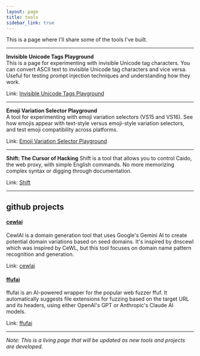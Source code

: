 ```yaml
---
layout: page
title: tools
sidebar_link: true
---
```


This is a page where I'll share some of the tools I've built.

---

**Invisible Unicode Tags Playground**  
This is a page for experimenting with invisible Unicode tag characters. You can convert ASCII text to invisible Unicode tag characters and vice versa. Useful for testing prompt injection techniques and understanding how they work.  
  
Link: [Invisible Unicode Tags Playground](/invisible_prompt_injection)

---

**Emoji Variation Selector Playground**  
A tool for experimenting with emoji variation selectors (VS15 and VS16). See how emojis appear with text-style versus emoji-style variation selectors, and test emoji compatibility across platforms.  
  
Link: [Emoji Variation Selector Playground](/emoji_variation)

---

**Shift: The Cursor of Hacking**
Shift is a tool that allows you to control Caido, the web proxy, with simple English commands. No more memorizing complex syntax or digging through documentation.

Link: [Shift](https://shiftplugin.com)

---

## github projects

#### [cewlai](https://github.com/jthack/cewlai)
CewlAI is a domain generation tool that uses Google's Gemini AI to create potential domain variations based on seed domains. It's inspired by dnscewl which was inspired by CeWL, but this tool focuses on domain name pattern recognition and generation.

Link: [cewlai](https://github.com/jthack/cewlai)

#### [ffufai](https://github.com/jthack/ffufai)
ffufai is an AI-powered wrapper for the popular web fuzzer ffuf. It automatically suggests file extensions for fuzzing based on the target URL and its headers, using either OpenAI's GPT or Anthropic's Claude AI models.

Link: [ffufai](https://github.com/jthack/ffufai)

---

*Note: This is a living page that will be updated as new tools and projects are developed.* 